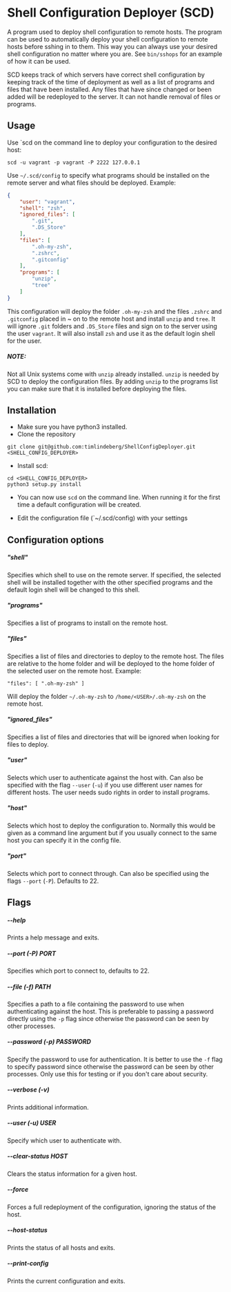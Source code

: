 # Shell Configuration Deployer (SCD)
A program used to deploy shell configuration to remote hosts. The program can
be used to automatically deploy your shell configuration to remote hosts before
sshing in to them. This way you can always use your desired shell configuration 
no matter where you are. See `bin/sshops` for an example of how it can be used.

SCD keeps track of which servers have correct shell configuration by keeping
track of the time of deployment as well as a list of programs and files that 
have been installed. Any files that have since changed or been added will be 
redeployed to the server. It can not handle removal of files or programs.

## Usage
Use `scd on the command line to deploy your configuration to the desired host:

`scd -u vagrant -p vagrant -P 2222 127.0.0.1`

Use `~/.scd/config` to specify what programs should be installed on the remote
server and what files should be deployed. Example:
```json
{
    "user": "vagrant",
    "shell": "zsh",
    "ignored_files": [
        ".git",
        ".DS_Store"
    ],
    "files": [
        ".oh-my-zsh",
        ".zshrc",
        ".gitconfig"
    ],
    "programs": [
        "unzip",
        "tree"
    ]
}
```

This configuration will deploy the folder `.oh-my-zsh` and the files `.zshrc` 
and `.gitconfig` placed in ~ on to the remote host and install `unzip` and 
`tree`. It will ignore `.git` folders and `.DS_Store` files and sign on to the
server using the user `vagrant`. It will also install `zsh` and use it as the 
default login shell for the user.

##### NOTE:

Not all Unix systems come with `unzip` already installed. `unzip` is needed by 
SCD to deploy the configuration files. By adding `unzip` to the programs list
you can make sure that it is installed before deploying the files.

## Installation

* Make sure you have python3 installed.
* Clone the repository

`git clone git@github.com:timlindeberg/ShellConfigDeployer.git <SHELL_CONFIG_DEPLOYER>`

* Install scd:

```
cd <SHELL_CONFIG_DEPLOYER>
python3 setup.py install
```

* You can now use `scd` on the command line. When running it for the first
time a default configuration will be created. 

* Edit the configuration file (`~/.scd/config) with your settings

## Configuration options

##### "shell"
Specifies which shell to use on the remote server. If specified, the selected 
shell will be installed together with the other specified programs and the 
default login shell will be changed to this shell. 

##### "programs"
Specifies a list of programs to install on the remote host.

##### "files"
Specifies a list of files and directories to deploy to the remote host. The
files are relative to the home folder and will be deployed to the home folder
of the selected user on the remote host. Example:

`"files": [ ".oh-my-zsh" ]`

Will deploy the folder `~/.oh-my-zsh` to `/home/<USER>/.oh-my-zsh` on the
remote host.

##### "ignored_files"
Specifies a list of files and directories that will be ignored when looking
for files to deploy.

##### "user"
Selects which user to authenticate against the host with. Can also be specified
with the flag `--user` (`-u`) if you use different user names for different 
hosts. The user needs sudo rights in order to install programs.

##### "host"
Selects which host to deploy the configuration to. Normally this would be given
as a command line argument but if you usually connect to the same host you can 
specify it in the config file.

##### "port"
Selects which port to connect through. Can also be specified using the flags 
`--port` (`-P`). Defaults to 22.

## Flags

##### --help
Prints a help message and exits.

##### --port (-P) PORT
Specifies which port to connect to, defaults to 22.

##### --file (-f) PATH
Specifies a path to a file containing the password to use when authenticating 
against the host. This is preferable to passing a password directly using
the `-p` flag since otherwise the password can be seen by other processes.

##### --password (-p) PASSWORD
Specify the password to use for authentication. It is better to use the `-f` flag
to specify password since otherwise the password can be seen by other processes.
Only use this for testing or if you don't care about security.

##### --verbose (-v)
Prints additional information.

##### --user (-u) USER
Specify which user to authenticate with.

##### --clear-status HOST
Clears the status information for a given host.

##### --force
Forces a full redeployment of the configuration, ignoring the status of the 
host.

##### --host-status
Prints the status of all hosts and exits.

##### --print-config
Prints the current configuration and exits.
